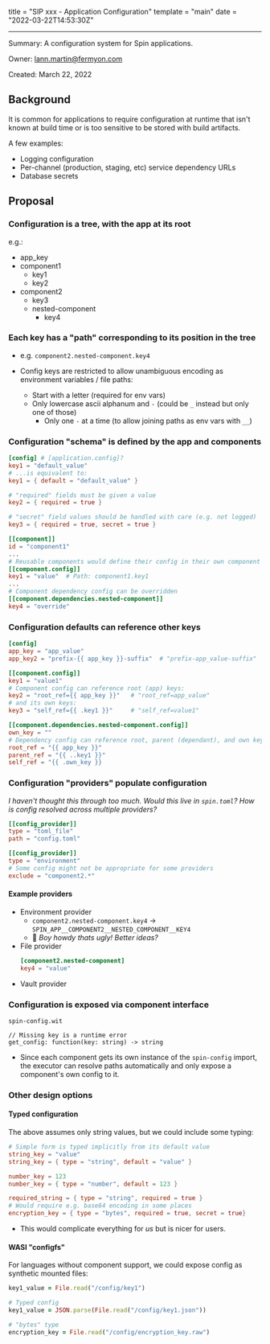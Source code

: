 title = "SIP xxx - Application Configuration"
template = "main"
date = "2022-03-22T14:53:30Z"

---

Summary: A configuration system for Spin applications.

Owner: lann.martin@fermyon.com

Created: March 22, 2022

## Background

It is common for applications to require configuration at runtime that isn't known at build time or is too sensitive to be stored with build artifacts.

A few examples:

- Logging configuration
- Per-channel (production, staging, etc) service dependency URLs
- Database secrets

## Proposal

### Configuration is a tree, with the app at its root

e.g.:
- app_key
- component1
  - key1
  - key2
- component2
  - key3
  - nested-component
    - key4

### Each key has a "path" corresponding to its position in the tree

- e.g. `component2.nested-component.key4`

- Config keys are restricted to allow unambiguous encoding as environment variables
  / file paths:
  - Start with a letter (required for env vars)
  - Only lowercase ascii alphanum and `-` (could be `_` instead but only one of those)
    - Only one `-` at a time (to allow joining paths as env vars with `__`)

### Configuration "schema" is defined by the app and components
```toml
[config] # [application.config]?
key1 = "default_value"
# ...is equivalent to:
key1 = { default = "default_value" }

# "required" fields must be given a value
key2 = { required = true }

# "secret" field values should be handled with care (e.g. not logged)
key3 = { required = true, secret = true }

[[component]]
id = "component1"
...
# Reusable components would define their config in their own component manifest
[[component.config]]
key1 = "value"  # Path: component1.key1
...
# Component dependency config can be overridden
[[component.dependencies.nested-component]]
key4 = "override"
```

### Configuration defaults can reference other keys
```toml
[config]
app_key = "app_value"
app_key2 = "prefix-{{ app_key }}-suffix"  # "prefix-app_value-suffix"

[[component.config]]
key1 = "value1"
# Component config can reference root (app) keys:
key2 = "root_ref={{ app_key }}"   # "root_ref=app_value"
# and its own keys:
key3 = "self_ref={{ .key1 }}"     # "self_ref=value1"

[[component.dependencies.nested-component.config]]
own_key = ""
# Dependency config can reference root, parent (dependant), and own keys:
root_ref = "{{ app_key }}"
parent_ref = "{{ ..key1 }}"
self_ref = "{{ .own_key }}
```

### Configuration "providers" populate configuration

_I haven't thought this through too much. Would this live in `spin.toml`? How is config resolved across multiple providers?_
```toml
[[config_provider]]
type = "toml_file"
path = "config.toml"

[[config_provider]]
type = "environment"
# Some config might not be appropriate for some providers
exclude = "component2.*"
```

#### Example providers

- Environment provider
  - `component2.nested-component.key4` -> `SPIN_APP__COMPONENT2__NESTED_COMPONENT__KEY4`
  - 😬 _Boy howdy thats ugly! Better ideas?_
- File provider
  ```toml
  [component2.nested-component]
  key4 = "value"
  ```
- Vault provider

### Configuration is exposed via component interface

`spin-config.wit`
```
// Missing key is a runtime error
get_config: function(key: string) -> string
```
- Since each component gets its own instance of the `spin-config` import, the executor can resolve paths automatically and only expose a component's own config to it.

### Other design options

#### Typed configuration

The above assumes only string values, but we could include some typing:
```toml
# Simple form is typed implicitly from its default value
string_key = "value"
string_key = { type = "string", default = "value" }

number_key = 123
number_key = { type = "number", default = 123 }

required_string = { type = "string", required = true }
# Would require e.g. base64 encoding in some places
encryption_key = { type = "bytes", required = true, secret = true}
```

- This would complicate everything for _us_ but is nicer for users.

#### WASI "configfs"

For languages without component support, we could expose config as synthetic mounted files:

```ruby
key1_value = File.read("/config/key1")

# Typed config
key1_value = JSON.parse(File.read("/config/key1.json"))

# "bytes" type
encryption_key = File.read("/config/encryption_key.raw")
```
  
